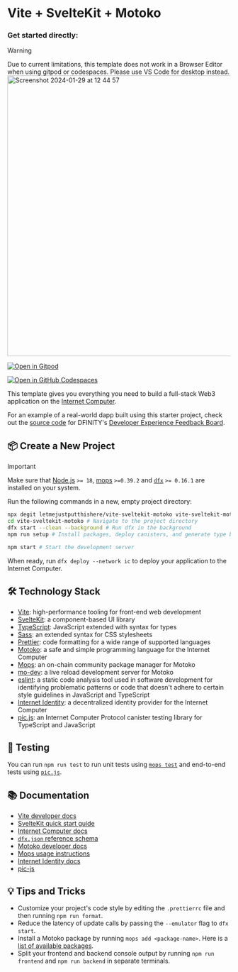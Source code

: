 # Vite + SvelteKit + Motoko

### Get started directly:

> [!WARNING]
> Due to current limitations, this template does not work in a Browser Editor when using gitpod or codespaces. Please use VS Code for desktop instead.
> <img width="633" alt="Screenshot 2024-01-29 at 12 44 57" src="https://github.com/letmejustputthishere/vite-sveltekit-motoko/assets/32162112/2f2c025d-354b-47ca-9303-56bce180f6e7">

[![Open in Gitpod](https://gitpod.io/button/open-in-gitpod.svg)](https://gitpod.io/#https://github.com/letmejustputthishere/vite-sveltekit-motoko)

[![Open in GitHub Codespaces](https://github.com/codespaces/badge.svg)](https://codespaces.new/letmejustputthishere/vite-sveltekit-motoko?quickstart=1)

This template gives you everything you need to build a full-stack Web3 application on the [Internet Computer](https://internetcomputer.org/).

For an example of a real-world dapp built using this starter project, check out the [source code](https://github.com/dfinity/feedback) for DFINITY's [Developer Experience Feedback Board](https://dx.internetcomputer.org/).

## 📦 Create a New Project

> [!IMPORTANT]
> Make sure that [Node.js](https://nodejs.org/en/) `>= 18`, [mops](https://docs.mops.one/quick-start) `>=0.39.2` and [`dfx`](https://internetcomputer.org/docs/current/references/dfxvm/) `>= 0.16.1` are installed on your system.

Run the following commands in a new, empty project directory:

```sh
npx degit letmejustputthishere/vite-sveltekit-motoko vite-sveltekit-motoko # Download this starter project
cd vite-sveltekit-motoko # Navigate to the project directory
dfx start --clean --background # Run dfx in the background
npm run setup # Install packages, deploy canisters, and generate type bindings

npm start # Start the development server
```

When ready, run `dfx deploy --network ic` to deploy your application to the Internet Computer.

## 🛠️ Technology Stack

- [Vite](https://vitejs.dev/): high-performance tooling for front-end web development
- [SvelteKit](https://kit.svelte.dev/): a component-based UI library
- [TypeScript](https://www.typescriptlang.org/): JavaScript extended with syntax for types
- [Sass](https://sass-lang.com/): an extended syntax for CSS stylesheets
- [Prettier](https://prettier.io/): code formatting for a wide range of supported languages
- [Motoko](https://github.com/dfinity/motoko#readme): a safe and simple programming language for the Internet Computer
- [Mops](https://mops.one): an on-chain community package manager for Motoko
- [mo-dev](https://github.com/dfinity/motoko-dev-server#readme): a live reload development server for Motoko
- [eslint](https://eslint.org/): a static code analysis tool used in software development for identifying problematic patterns or code that doesn't adhere to certain style guidelines in JavaScript and TypeScript
- [Internet Identity](https://github.com/dfinity/internet-identity/tree/main): a decentralized identity provider for the Internet Computer
- [pic.js](https://github.com/hadronous/pic-js): an Internet Computer Protocol canister testing library for TypeScript and JavaScript

## 🧪 Testing

You can run `npm run test` to run unit tests using [`mops test`](https://docs.mops.one/cli/mops-test) and end-to-end tests using [`pic.js`](https://hadronous.github.io/pic-js/).

## 📚 Documentation

- [Vite developer docs](https://vitejs.dev/guide/)
- [SvelteKit quick start guide](https://learn.svelte.dev/tutorial/introducing-sveltekit)
- [Internet Computer docs](https://internetcomputer.org/docs/current/developer-docs/ic-overview)
- [`dfx.json` reference schema](https://internetcomputer.org/docs/current/references/dfx-json-reference/)
- [Motoko developer docs](https://internetcomputer.org/docs/current/developer-docs/build/cdks/motoko-dfinity/motoko/)
- [Mops usage instructions](https://j4mwm-bqaaa-aaaam-qajbq-cai.ic0.app/#/docs/install)
- [Internet Identity docs](https://internetcomputer.org/docs/current/developer-docs/integrations/internet-identity/overview)
- [pic-js](https://hadronous.github.io/pic-js/)

## 💡 Tips and Tricks

- Customize your project's code style by editing the `.prettierrc` file and then running `npm run format`.
- Reduce the latency of update calls by passing the `--emulator` flag to `dfx start`.
- Install a Motoko package by running `mops add <package-name>`. Here is a [list of available packages](https://mops.one/).
- Split your frontend and backend console output by running `npm run frontend` and `npm run backend` in separate terminals.
